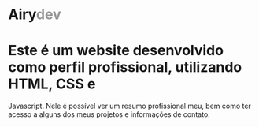 <h1>Airy<span style="color: #979797">dev</span></h1>

##

# Este é um website desenvolvido como perfil profissional, utilizando HTML, CSS e
Javascript. Nele é possível ver um resumo profissional meu, bem como ter acesso
a alguns dos meus projetos e informações de contato.
